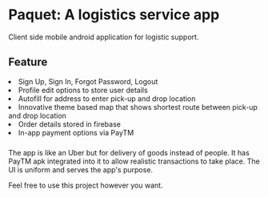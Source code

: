 # Paquet: A logistics service app
Client side mobile android application for logistic support. 


## Feature
<li> Sign Up, Sign In, Forgot Password, Logout</li>
<li> Profile edit options to store user details </li>
<li> Autofill for address to enter pick-up and drop location</li>
<li> Innovative theme based map that shows shortest route between pick-up and drop location </li>
<li> Order details stored in firebase </li>
<li> In-app payment options via PayTM </li>


###
The app is like an Uber but for delivery of goods instead of people. It has PayTM apk integrated into it to allow realistic transactions to take place.
The UI is uniform and serves the app's purpose. 

Feel free to use this project however you want.
